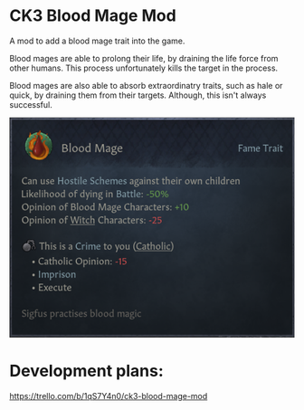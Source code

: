 # CK3 Blood Mage Mod
A mod to add a blood mage trait into the game. 

Blood mages are able to prolong their life, by draining the life force from other humans. This process unfortunately kills the target in the process. 

Blood mages are also able to absorb extraordinatry traits, such as hale or quick, by draining them from their targets. Although, this isn't always successful. 

![Trait as seen in game](thumbnail.png "Blood mage trait as seen in-game")

# Development plans:
https://trello.com/b/1qS7Y4n0/ck3-blood-mage-mod
